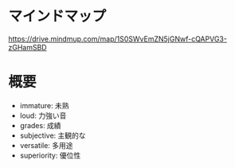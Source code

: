 # マインドマップ
https://drive.mindmup.com/map/1S0SWvEmZN5jGNwf-cQAPVG3-zGHamSBD

# 概要

- immature: 未熟
- loud: 力強い音
- grades: 成績
- subjective: 主観的な
- versatile: 多用途
- superiority: 優位性
